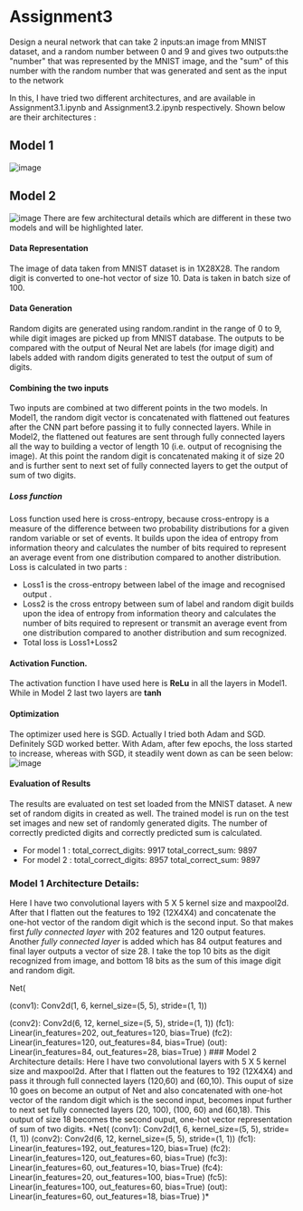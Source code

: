 # Assignment3
Design a neural network that can take 2 inputs:an image from MNIST dataset, and a random number between 0 and 9 and gives two outputs:the "number" that was represented by the MNIST image, and the "sum" of this number with the random number that was generated and sent as the input to the network

In this, I have tried two different architectures, and are available in Assignment3.1.ipynb and Assignment3.2.ipynb respectively. Shown below are their architectures :

## Model 1
![image](https://user-images.githubusercontent.com/82941475/119097694-ae47bc00-ba32-11eb-95d8-18c21c4aedc2.png)
## Model 2
![image](https://user-images.githubusercontent.com/82941475/119109279-ab52c880-ba3e-11eb-82fa-43de2a2c47d6.png)
There are few architectural details which are different in these two models and will be highlighted later.
#### Data Representation
The image of data taken from MNIST dataset is in 1X28X28. The random digit is converted to one-hot vector of size 10. Data is taken in batch size of 100. 
#### Data Generation
Random digits are generated using random.randint in the range of 0 to 9, while digit images are picked up from MNIST database.
The outputs to be compared with the output of Neural Net are labels (for image digit) and labels added with random digits generated to test the output of sum of digits.
#### Combining the two inputs
Two inputs are combined at two different points in the two models. In Model1, the random digit vector is concatenated with flattened out features after the CNN part before passing it to fully connected layers. While in Model2, the flattened out features are sent through fully connected layers all the way to building a vector of length 10 (i.e. output of recognising the image). At this point the random digit is concatenated making it of size 20 and is further sent to next set of fully connected layers to get the output of sum of two digits.
##### Loss function
Loss function used here is cross-entropy, because cross-entropy is a measure of the difference between two probability distributions for a given random variable or set of events.  It builds upon the idea of entropy from information theory and calculates the number of bits required to represent an average event from one distribution compared to another distribution. Loss is calculated in two parts : 
* Loss1 is the cross-entropy between label of the image and recognised output .
* Loss2 is the cross entropy between sum of label and random digit builds upon the idea of entropy from information theory and calculates the number of bits required to represent or transmit an average event from one distribution compared to another distribution and sum recognized.
* Total loss is Loss1+Loss2
#### Activation Function.
The activation function I have used here is **ReLu** in all the layers in Model1. While in Model 2 last two layers are **tanh** 

#### Optimization
The optimizer used here is SGD. Actually I tried both Adam and SGD. Definitely SGD worked better. With Adam, after few epochs, the loss started to increase, whereas with SGD, it steadily went down as can be seen below:
![image](https://user-images.githubusercontent.com/82941475/119106424-f91a0180-ba3b-11eb-87d2-2468ef12ed7c.png)


#### Evaluation of Results
The results are evaluated on test set loaded from the MNIST dataset. A new set of random digits in created as well. The trained model is run on the test set images and new set of randomly generated digits. The number of correctly predicted digits and correctly predicted sum is calculated.
* For model 1 : total_correct_digits:  9917 total_correct_sum:  9897
* For model 2 : total_correct_digits:  8957 total_correct_sum:  9897

### Model 1 Architecture Details:

Here I have two convolutional layers with 5 X 5 kernel size and maxpool2d. After that I flatten out the features to 192 (12X4X4) and 
concatenate the one-hot vector of the random digit which is the second input. So that makes first *fully connected layer* with 202 features and 
120 output features. Another *fully connected layer* is added which has 84 output features and final layer outputs a vector of size 28. 
I take the top 10 bits as the  digit recognized from image, and bottom 18 bits as the sum of this image digit and random digit.
<p>Net(</p>
 <p> (conv1): Conv2d(1, 6, kernel_size=(5, 5), stride=(1, 1))</p>
  (conv2): Conv2d(6, 12, kernel_size=(5, 5), stride=(1, 1))
  (fc1): Linear(in_features=202, out_features=120, bias=True)
  (fc2): Linear(in_features=120, out_features=84, bias=True)
  (out): Linear(in_features=84, out_features=28, bias=True)
)
### Model 2 Architecture details:
Here I have two convolutional layers with 5 X 5 kernel size and maxpool2d. After that I flatten out the features to 192 (12X4X4) and pass it through full connected layers (120,60) and (60,10). This ouput of size 10 goes on become an output of Net and also concatenated with one-hot vector of the random digit which is the second input, becomes input further to next set fully connected layers (20, 100), (100, 60) and (60,18). This output of size 18 becomes the second ouput, one-hot vector representation of sum of two digits.
*Net(
  (conv1): Conv2d(1, 6, kernel_size=(5, 5), stride=(1, 1))
  (conv2): Conv2d(6, 12, kernel_size=(5, 5), stride=(1, 1))
  (fc1): Linear(in_features=192, out_features=120, bias=True)
  (fc2): Linear(in_features=120, out_features=60, bias=True)
  (fc3): Linear(in_features=60, out_features=10, bias=True)
  (fc4): Linear(in_features=20, out_features=100, bias=True)
  (fc5): Linear(in_features=100, out_features=60, bias=True)
  (out): Linear(in_features=60, out_features=18, bias=True)
)*

